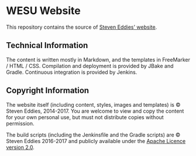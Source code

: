 # WESU Website

This repository contains the source of [Steven Eddies' website](http://www.eddies.me.uk/).


## Technical Information

The content is written mostly in Markdown, and the templates in FreeMarker / HTML / CSS. Compilation and deployment is provided by JBake and Gradle. Continuous integration is provided by Jenkins.


## Copyright Information

The website itself (including content, styles, images and templates) is &copy; Steven Eddies, 2014-2017. You are welcome to view and copy the content for your own personal use, but must not distribute copies without permission.

The build scripts (including the Jenkinsfile and the Gradle scripts) are &copy; Steven Eddies 2016-2017 and publicly available under the [Apache Licence version 2.0](http://www.apache.org/licenses/LICENSE-2.0).

